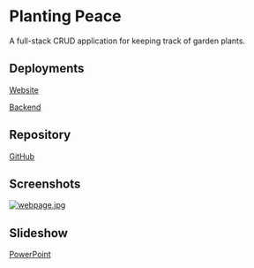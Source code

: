 # Planting Peace

A full-stack CRUD application for keeping track of garden plants.

## Deployments

[Website](https://planting-peace.netlify.app/dashboard)

[Backend](https://planting-peace-api.herokuapp.com/plants)

## Repository
[GitHub](https://github.com/jatkin80/plants)

## Screenshots

[![webpage.jpg](https://i.postimg.cc/YqDQ7P8b/webpage.jpg)](https://postimg.cc/KRL1rJ6M)

## Slideshow
[PowerPoint](https://www.loom.com/share/00a4ff55075e467fbde2446aee9a0d8a)
